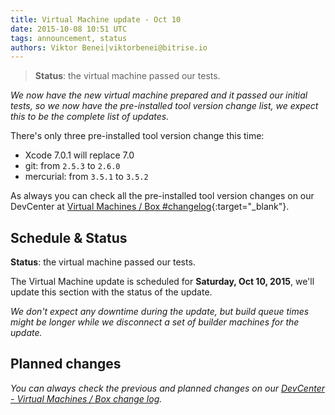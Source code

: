 ```yaml
---
title: Virtual Machine update - Oct 10
date: 2015-10-08 10:51 UTC
tags: announcement, status
authors: Viktor Benei|viktorbenei@bitrise.io
---
```


> **Status**: the virtual machine passed our tests.

*We now have the new virtual machine prepared and it
passed our initial tests, so we now have the pre-installed tool
version change list, we expect this to be the complete list of updates.*

There's only three pre-installed tool version change this time:

* Xcode 7.0.1 will replace 7.0
* git: from `2.5.3` to `2.6.0`
* mercurial: from `3.5.1` to `3.5.2`

As always you can check all the pre-installed tool version
changes on our DevCenter at [Virtual Machines / Box #changelog](http://devcenter.bitrise.io/docs/vm-box-changelog){:target="_blank"}.


## Schedule & Status

**Status**: the virtual machine passed our tests.

The Virtual Machine update is scheduled for **Saturday, Oct 10, 2015**,
we'll update this section with the status of the update.

*We don't expect any downtime during the update, but build queue
times might be longer while we disconnect a set of
builder machines for the update.*


## Planned changes

*You can always check the previous and planned changes
on our [DevCenter - Virtual Machines / Box change log](http://devcenter.bitrise.io/docs/vm-box-changelog).*
